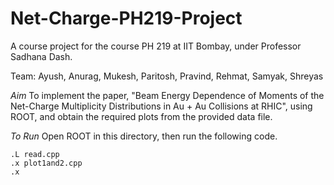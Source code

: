 # Net-Charge-PH219-Project
A course project for the course PH 219 at IIT Bombay, under Professor Sadhana Dash.

Team: Ayush, Anurag, Mukesh, Paritosh, Pravind, Rehmat, Samyak, Shreyas

_Aim_
To implement the paper, "Beam Energy Dependence of Moments of the Net-Charge Multiplicity
 Distributions in Au + Au Collisions at RHIC", using ROOT, and obtain the required plots from the provided data file.

_To Run_
Open ROOT in this directory, then run the following code.
```
.L read.cpp
.x plot1and2.cpp
.x
```
